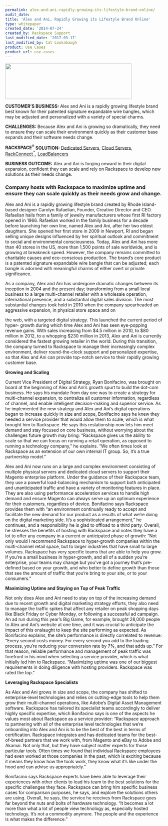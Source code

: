 ```yaml
---
permalink: alex-and-ani-rapidly-growing-its-lifestyle-brand-online/
audit_date:
title: 'Alex and Ani, Rapidly Growing its Lifestyle Brand Online'
type: whitepaper
created_date: '2014-07-24'
created_by: Rackspace Support
last_modified_date: '2017-03-17'
last_modified_by: Cat Lookabaugh
product: Use Cases
product_url: use-cases
---
```


<a href="http://www.alexandani.com/">
   <img src="{% asset_path use-cases/alex-and-ani-rapidly-growing-its-lifestyle-brand-online/alexandanilogo.jpeg %}" width="404" height="113" />
</a>

**CUSTOMER’S BUSINESS:** Alex and Ani is a rapidly growing lifestyle
brand best known for their patented signature expandable wire bangles,
which may be adjusted and personalized with a variety of special charms.

**CHALLENGES:** Because Alex and Ani is growing so dramatically, they
need to ensure they can scale their environment quickly as their
customer base expands and their software needs change.

**RACKSPACE<sup>&reg;</sup>** **SOLUTION:** [Dedicated
Servers](http://www.rackspace.com/managed-hosting/dedicated-servers/),
[Cloud Servers](http://www.rackspace.com/cloud/servers/),
[RackConnect<sup>&trade;</sup>](http://www.rackspace.com/cloud/hybrid/rackconnect/),
[LoadBalancers](http://www.rackspace.com/cloud/load-balancing/)

**BUSINESS OUTCOME:** Alex and Ani is forging onward in their digital
expansion, confident they can scale and rely on Rackspace to develop new
solutions as their needs change.

### Company hosts with Rackspace to maximize uptime and ensure they can scale quickly as their needs grow and change.

Alex and Ani is a rapidly growing lifestyle brand created by Rhode
Island-based designer Carolyn Rafaelian, Founder, Creative Director and
CEO. Rafaelian hails from a family of jewelry manufacturers whose first
RI factory opened in 1966. Rafaelian worked in the family business for a
decade before launching her own line, named Alex and Ani, after her two
eldest daughters. She opened her first store in 2009 in Newport, RI and
began selling unique designs influenced by her spiritual outlook and
commitment to social and environmental consciousness. Today, Alex and
Ani has more than 40 stores in the US, more than 1,500 points of sale
worldwide, and is growing at breakneck speed. However, the company
remains committed to charitable causes and eco-conscious production. The
brand’s core product is a patented signature expandable wire bangle that
can be adjusted; each bangle is adorned with meaningful charms of either
overt or private significance.

As a company, Alex and Ani has undergone dramatic changes between its
inception in 2004 and the present day; transforming from a small local
business to a large multi-channel retailer with a wholesale operation,
international presence, and a substantial digital sales division. The
most substantial changes took hold in 2010 when the company spearheaded
an aggressive expansion, in physical store space and on

the web, with a targeted digital strategy. This launched the current
period of hyper- growth during which time Alex and Ani has seen
eye-popping revenue gains. With sales increasing from $4.5 million in
2010, to $80 million in 2012, to a whopping $230 million in 2013, Alex
and Ani is currently considered the fastest growing retailer in the
world. During this transition, the company turned to Rackspace to manage
their increasingly complex environment, deliver round-the-clock support
and personalized expertise, so that Alex and Ani can provide top-notch
service to their rapidly growing customer base.

**Growing and Scaling**

Current Vice President of Digital Strategy, Ryan Bonifacino, was brought
on board at the beginning of Alex and Ani’s growth spurt to build the
dot-com business. He says his mandate from day one was to create a
strategy for multi-channel expansion, to centralize all customer
information, regardless of channel, and enable intelligent
decision-making and superior service. As he implemented the new strategy
and Alex and Ani’s digital operations began to increase quickly in size
and scope, Bonifacino says he knew they needed a service provider that
would allow them to scale, which is what brought him to Rackspace. He
says this reslationship now lets him meet demand and stay focused on
core business, without worrying about the challenges future growth may
bring: “Rackspace gives us the ability to scale so that we can focus on
running a retail operation, as opposed to running a technology company,”
he explains. “We often times look at Rackspace as an extension of our
own internal IT group. So, it’s a true partnership model.”

Alex and Ani now runs on a large and complex environment consisting of
multiple physical servers and dedicated cloud servers to support their
Magento enterprise platform. Under the guidance of their Rackspace team,
they use a powerful load-balancing mechanism to support both anticipated
and unanticipated traffic and have a variety of monitoring features in
place. They are also using performance acceleration services to handle
high demand and ensure Magento can always serve up an optimum experience
for their customers, regardless of device. Bonifacino says Rackspace
provides them with “an environment continually ready to accept and
facilitate the new demand for our product as a results of what we’re
doing on the digital marketing side. It’s a sophisticated arrangement,”
he continues, and a responsibility he is glad to offload to a third
party. Overall, he stresses the benefits of hosting with Rackspace and
notes they have a lot to offer any company in a current or anticipated
phase of growth: “Not only would I recommend Rackspace to hyper-growth
companies within the multi-channel retail space, but to larger
industries that have small to large volumes. Rackspace has very specific
teams that are able to help you grow. If you’re a small business in
hyper-growth, and all of a sudden you’re enterprise, your teams may
change but you’ve got a journey that’s pre-defined based on your growth,
and who better to define growth than those that see the amount of
traffic that you’re bring to your site, or to your consumers.”

**Maximizing Uptime and Staying on Top of Peak Traffic**

Not only does Alex and Ani need to stay on top of the increasing demand
due to recent growth and digital marketing strategy efforts, they also
need to manage the traffic spikes that affect any retailer on peak
shopping days like Black Friday or Cyber Monday, or following a
successful ad campaign. An ad run during this year’s Big Game, for
example, brought 28,000 people to Alex and Ani’s website at one time,
and it was crucial to anticipate the impact of this onslaught to keep
the site performing as expected. As Bonifacino explains, the site’s
performance is directly correlated to revenue: “Every second costs
money. For every second you add to the loading process, you’re reducing
your conversion rate by 7%, and that adds up.” For that reason, reliable
performance and management of peak traffic was forefront in his mind
when selecting a service provider, which is what initially led him to
Rackspace. “Maximizing uptime was one of our biggest requirements in
doing diligence with hosting providers. Rackspace was rated the top.”

**Leveraging Rackspace Specialists**

As Alex and Ani grows in size and scope, the company has shifted to
enterprise-level technologies and relies on cutting-edge tools to help
them grow their multi-channel operations, like Adobe’s Digital Asset
Management software. Rackspace has tailored its specialist teams
accordingly to deliver highly specific expertise, which Bonifacino says
is one of the aspects he values most about Rackspace as a service
provider: “Rackspace approach to partnering with all of the enterprise
level technologies that we’re onboarding into Alex and Ani is to be the
best of the best in terms of certification. Rackspace integrates and has
dedicated teams for the best-of-breed partners that we work with, from
Magento and eBay to Adobe and Akamai. Not only that, but they have
subject matter experts for those particular tools. Often times we found
that individual Rackspace employees had even worked at those companies
in the past, which is exciting because it means they know how the tools
work, they know what it’s like under the hood and can advise us
appropriately.”

Bonifacino says Rackspace experts have been able to leverage their
experiences with other clients to lead his team to the best solutions
for the specific challenges they face. Rackspace can bring him specific
business cases for comparison purposes, he says, and explore the
solutions others are using. Overall, he says, the service he receives
from Rackspace goes far beyond the nuts and bolts of hardware
technology. “It becomes a lot more than what a lot of people view
technology as, especially hosted technology. It’s not a commodity
anymore. The people and the experience is what makes the difference.”
